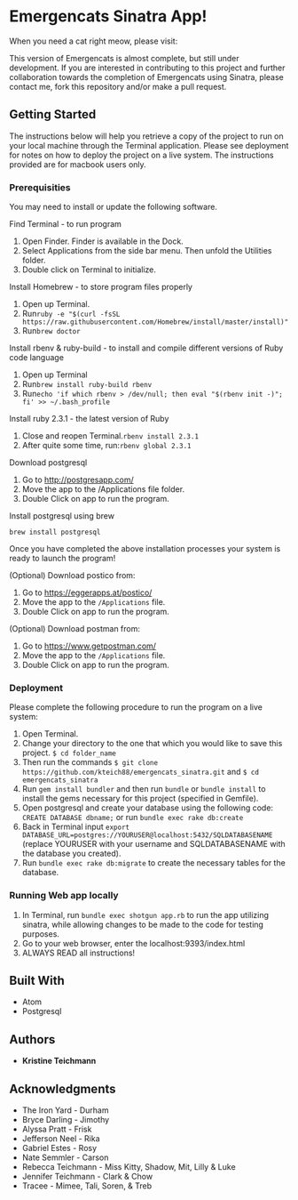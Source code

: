 # Emergencats Sinatra App!

When you need a cat right meow, please visit:

This version of Emergencats is almost complete, but still under development.  If you are interested in contributing to this project and further collaboration towards the completion of Emergencats using Sinatra, please contact me, fork this repository and/or make a pull request. 

## Getting Started

The instructions below will help you retrieve a copy of the project to run on your local machine through the Terminal application. Please see deployment for notes on how to deploy the project on a live system.  The instructions provided are for macbook users only.

### Prerequisities

You may need to install or update the following software.

Find Terminal - to run program
  1. Open Finder. Finder is available in the Dock.
  2. Select Applications from the side bar menu.  Then unfold the Utilities folder.
  3. Double click on Terminal to initialize.

Install Homebrew - to store program files properly
  1. Open up Terminal.
  2. Run```ruby -e "$(curl -fsSL https://raw.githubusercontent.com/Homebrew/install/master/install)"```
  3. Run```brew doctor```

Install rbenv & ruby-build - to install and compile different versions of Ruby code language
  1. Open up Terminal
  2. Run```brew install ruby-build rbenv```
  3. Run```echo 'if which rbenv > /dev/null; then eval "$(rbenv init -)"; fi' >> ~/.bash_profile```

Install ruby 2.3.1 - the latest version of Ruby
  1. Close and reopen Terminal.```rbenv install 2.3.1```
  2. After quite some time, run:```rbenv global 2.3.1```

Download postgresql
  1. Go to http://postgresapp.com/
  2. Move the app to the /Applications file folder.
  3. Double Click on app to run the program.

Install postgresql using brew
```
brew install postgresql
```

Once you have completed the above installation processes your system is ready to launch the program!

(Optional) Download postico from:
  1. Go to https://eggerapps.at/postico/
  2. Move the app to the `/Applications` file.
  3. Double Click on app to run the program.

(Optional) Download postman from:
  1. Go to https://www.getpostman.com/
  2. Move the app to the `/Applications` file.
  3. Double Click on app to run the program.

### Deployment

Please complete the following procedure to run the program on a live system:
  1. Open Terminal.
  2. Change your directory to the one that which you would like to save this project. `$ cd folder_name`
  3. Then run the commands `$ git clone https://github.com/kteich88/emergencats_sinatra.git` and `$ cd emergencats_sinatra`
  3. Run `gem install bundler` and then run `bundle` or `bundle install` to install the gems necessary for this project (specified in Gemfile).
  4. Open postgresql and create your database using the following code: `CREATE DATABASE dbname;` or run `bundle exec rake db:create`
  5.  Back in Terminal input `export DATABASE_URL=postgres://YOURUSER@localhost:5432/SQLDATABASENAME` (replace YOURUSER with your username and SQLDATABASENAME with the database you created).
  6. Run `bundle exec rake db:migrate` to create the necessary tables for the database.


### Running Web app locally

  1. In Terminal, run `bundle exec shotgun app.rb` to run the app utilizing sinatra, while allowing changes to be made to the code for testing purposes.
  2. Go to your web browser, enter the localhost:9393/index.html
  3. ALWAYS READ all instructions!

## Built With

* Atom
* Postgresql

## Authors

* **Kristine Teichmann**

## Acknowledgments

* The Iron Yard - Durham
* Bryce Darling - Jimothy
* Alyssa Pratt - Frisk
* Jefferson Neel - Rika
* Gabriel Estes - Rosy
* Nate Semmler - Carson
* Rebecca Teichmann - Miss Kitty, Shadow, Mit, Lilly & Luke
* Jennifer Teichmann - Clark & Chow
* Tracee - Mimee, Tali, Soren, & Treb
